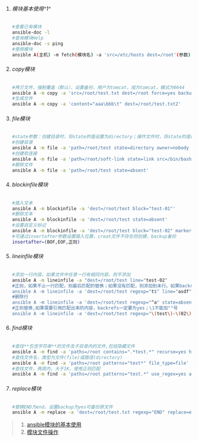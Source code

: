 1. ###### 模块基本使用^1^

   ```bash
   #查看已有模块
   ansible-doc -l
   #查询模块Help
   ansible-doc -s ping
   #使用模块
   ansible A(主机) -m fetch(模块名) -a 'src=/etc/hosts dest=/root'(参数)
   ```

2. ###### copy模块

   ```bash
   #拷贝文件，强制覆盖（默认），设置备份，用户为tomcat，组为tomcat，模式为0644
   ansible A -m copy -a 'src=/root/test.txt dest=/root force=yes backup=yes owner=tomcat group=tomcat mode=0644'
   #生成文件
   ansible A -m copy -a 'content="aaa\bbb\t" dest=/root/test.txt2'
   ```

3. ###### file模块

   ```bash
   #state参数：创建目录时，将state的值设置为directory；操作文件时，将state的值设置为touch；创建软链接文件时，需将state设置为link；创建硬链接文件时，需要将state设置为hard；删除一个文件时（删除时不用区分目标是文件、目录、还是链接），需要将state的值设置为absent。
   #创建目录
   ansible A -m file -a 'path=/root/test state=directory owner=nobody group=nogroup recurse=yes'
   #创建软连接
   ansible A -m file -a 'path=/root/soft-link state=link src=/bin/bash'
   #删除文件
   ansible A -m file -a 'path=/root/test state=absent'
   ```

4. ###### blockinfile模块

   ```bash
   #插入文本
   ansible A -m blockinfile -a 'dest=/root/test block="test-01"'
   #删除文本
   ansible A -m blockinfile -a 'dest=/root/test state=absent'
   #设置自定义标记
   ansible A -m blockinfile -a 'dest=/root/test block="test-02" marker="#{mark} test-02"'
   #可通过insertafter参数设置插入位置，creat文件不存在则创建，backup备份
   insertafter=(BOF,EOF,正则)
   ```

5. ###### lineinfile模块

   ```bash
   #添加一行内容，如果文件中任意一行有相同内容，则不添加
   ansible A -m lineinfile -a "dest=/root/test line="test-02"
   #正则，如果不止一行匹配，则最后匹配的替换；如果没有匹配，则添加到未行。如果backrefs参数为yes，则未匹配到也不会添加。
   ansible A -m lineinfile -a 'dest=/root/test regexp="t$" line="asdf"'
   #删除行
   ansible A -m lineinfile -a 'dest=/root/test regexp="^a" state=absent'
   #正则替换,如果需要引用匹配出来的内容，backrefs一定要为yes；\1不能加""号
   ansible A -m lineinfile -a 'dest=/root/test regexp="\(test\)-\(02\)" line=\1 backrefs=yes' 
   ```

6. ###### find模块

   ```bash
   #查找**包含字符串**的文件及子目录内的文件,包括隐藏文件
   ansible A -m find -a 'paths=/root contains=".*test.*" recurse=yes hidden=yes'
   #查找文件名，类型为文件(file)或路径(directory)
   ansible A -m find -a 'paths=/root patterns="test*" file_type=file'
   #查找文件，两周内，大于1K，使用正则匹配
   ansible A -m find -a 'paths=/root patterns="test.*" use_regex=yes age=-2w size=1K'
   ```

7. ###### replace模块

   ```bash
   #替换END为end，设置backup为yes可备份原文件
   ansible A -m replace -a 'dest=/root/test.txt regexp="END" replace=end'
   ```

   

> 1. [ansible模块的基本使用](<http://www.zsythink.net/archives/2523>)
> 2. [模块文件操作](<http://www.zsythink.net/archives/2542>)